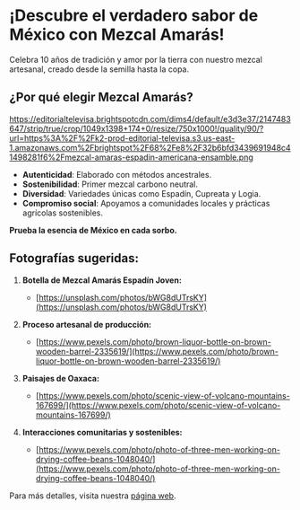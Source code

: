 # ¡Descubre el verdadero sabor de México con Mezcal Amarás!

Celebra 10 años de tradición y amor por la tierra con nuestro mezcal artesanal, creado desde la semilla hasta la copa.

## ¿Por qué elegir Mezcal Amarás?

https://editorialtelevisa.brightspotcdn.com/dims4/default/e3d3e37/2147483647/strip/true/crop/1049x1398+174+0/resize/750x1000!/quality/90/?url=https%3A%2F%2Fk2-prod-editorial-televisa.s3.us-east-1.amazonaws.com%2Fbrightspot%2F68%2Fe8%2F32b6bfd3439691948c41498281f6%2Fmezcal-amaras-espadin-americana-ensamble.png


- **Autenticidad**: Elaborado con métodos ancestrales.
- **Sostenibilidad**: Primer mezcal carbono neutral.
- **Diversidad**: Variedades únicas como Espadín, Cupreata y Logia.
- **Compromiso social**: Apoyamos a comunidades locales y prácticas agrícolas sostenibles.

**Prueba la esencia de México en cada sorbo.**

## Fotografías sugeridas:
1. **Botella de Mezcal Amarás Espadín Joven:**
   - [https://unsplash.com/photos/bWG8dUTrsKY](https://unsplash.com/photos/bWG8dUTrsKY)
   
2. **Proceso artesanal de producción:**
   - [https://www.pexels.com/photo/brown-liquor-bottle-on-brown-wooden-barrel-2335619/](https://www.pexels.com/photo/brown-liquor-bottle-on-brown-wooden-barrel-2335619/)
   
3. **Paisajes de Oaxaca:**
   - [https://www.pexels.com/photo/scenic-view-of-volcano-mountains-167699/](https://www.pexels.com/photo/scenic-view-of-volcano-mountains-167699/)
   
4. **Interacciones comunitarias y sostenibles:**
   - [https://www.pexels.com/photo/photo-of-three-men-working-on-drying-coffee-beans-1048040/](https://www.pexels.com/photo/photo-of-three-men-working-on-drying-coffee-beans-1048040/)

Para más detalles, visita nuestra [página web](https://mezcalamaras.com).

